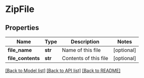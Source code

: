 # ZipFile

## Properties
Name | Type | Description | Notes
------------ | ------------- | ------------- | -------------
**file_name** | **str** | Name of this file | [optional] 
**file_contents** | **str** | Contents of this file | [optional] 

[[Back to Model list]](../README.md#documentation-for-models) [[Back to API list]](../README.md#documentation-for-api-endpoints) [[Back to README]](../README.md)


